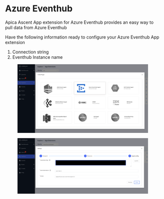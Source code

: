 # Azure Eventhub

Apica Ascent App extension for Azure Eventhub provides an easy way to pull data from Azure Eventhub

Have the following information ready to configure your Azure Eventhub App extension

1. Connection string
2. Eventhub Instance name

<div>

<figure><img src="../../.gitbook/assets/Screen Shot 2023-01-04 at 2.36.35 PM.png" alt=""><figcaption></figcaption></figure>

 

<figure><img src="../../.gitbook/assets/Screen Shot 2023-01-04 at 2.38.30 PM.png" alt=""><figcaption></figcaption></figure>

</div>
